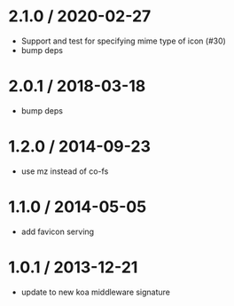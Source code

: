 
2.1.0 / 2020-02-27
==================

 * Support and test for specifying mime type of icon (#30)
 * bump deps

2.0.1 / 2018-03-18
==================

 * bump deps

1.2.0 / 2014-09-23
==================

 * use mz instead of co-fs

1.1.0 / 2014-05-05
==================

 * add favicon serving

1.0.1 / 2013-12-21
==================

 * update to new koa middleware signature
